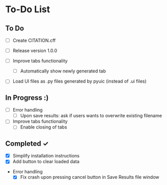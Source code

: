 # To-Do List

## To Do
- [ ] Create CITATION.cff
- [ ] Release version 1.0.0


- [ ] Improve tabs functionality
  - [ ] Automatically show newly generated tab

- [ ] Load UI files as .py files generated by pyuic (instead of .ui files)

## In Progress :)
- [ ] Error handling
  - [ ] Upon save results: ask if users wants to overwrite existing filename
- [ ] Improve tabs functionality
  - [ ] Enable closing of tabs

## Completed ✓
- [x] Simplify installation instructions
- [x] Add button to clear loaded data
- Error handling
   - [x] Fix crash upon pressing cancel button in Save Results file window
